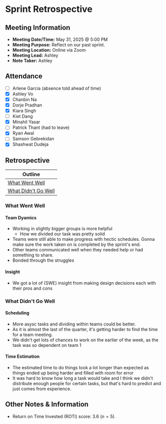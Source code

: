 # Sprint Retrospective
## Meeting Information
- **Meeting Date/Time:** May 31, 2025 @ 5:00 PM
- **Meeting Purpose:** Reflect on our past sprint.
- **Meeting Location:** Online via Zoom
- **Meeting Lead:** Ashley
- **Note Taker:** Ashley

## Attendance
- [ ] Arlene Garcia (absence told ahead of time)
- [X] Ashley Vo
- [X] Chanbin Na
- [X] Dorje Pradhan
- [X] Kiara Singh
- [ ] Kiet Dang
- [X] Minahil Yasar
- [ ] Patrick Thant (had to leave)
- [X] Ryan Awal
- [ ] Samson Gebrekidan
- [X] Shashwat Dudeja

## Retrospective
| Outline |
| ---- |
| [What Went Well](#what-went-well) |
| [What Didn't Go Well](#what-didnt-go-well) |

### What Went Well
#### Team Dyamics
- Working in slightly bigger groups is more helpful
  - How we divided our task was pretty solid
- Teams were still able to make progress with hectic schedules. Gonna make sure the work taken on is completed by the sprint's end.
- Other teams communicated well when they needed help or had something to share.
- Bonded through the struggles
  
#### Insight
- We got a lot of (SWE) insight from making design decisions each with their pros and cons

### What Didn't Go Well
#### Scheduling
- More asysc tasks and dividing within teams could be better.
- As it is almost the last of the quarter, it's getting harder to find the time for a team meeting.
- We didn't get lots of chances to work on the earlier of the week, as the task was so dependent on team 1

#### Time Estimation
- The estimated time to do things took a lot longer than expected as things ended up being harder and filled with room for error
- It was hard to know how long a task would take and I think we didn't distribute enough people for certain tasks, but that's hard to predict and just comes from experience.

## Other Notes & Information
- Return on Time Invested (ROTI) score: 3.6 ($n = 5$).
